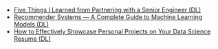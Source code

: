 
- [Five Things I Learned from Partnering with a Senior Engineer (DL)](https://towardsdatascience.com/5-things-i-learnt-by-pairing-with-a-senior-engineer-for-2-weeks-96150e5c8500)
- [Recommender Systems — A Complete Guide to Machine Learning Models (DL)](https://towardsdatascience.com/recommender-systems-a-complete-guide-to-machine-learning-models-96d3f94ea748)
- [How to Effectively Showcase Personal Projects on Your Data Science Resume (DL)](https://towardsdatascience.com/how-to-effectively-showcase-personal-projects-on-your-data-science-resume-736cbfa1600)
